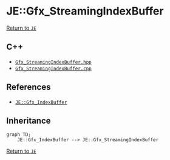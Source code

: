 # JE::Gfx_StreamingIndexBuffer

[Return to `JE`](/docs/je.md)

## C++

- [`Gfx_StreamingIndexBuffer.hpp`](/src/je/Gfx_StreamingIndexBuffer.hpp)
- [`Gfx_StreamingIndexBuffer.cpp`](/src/je/Gfx_StreamingIndexBuffer.cpp)

## References

- [`JE::Gfx_IndexBuffer`](/docs/je/Gfx_IndexBuffer.md)

## Inheritance

```mermaid
graph TD;
    JE::Gfx_IndexBuffer --> JE::Gfx_StreamingIndexBuffer
```

[Return to `JE`](/docs/je.md)